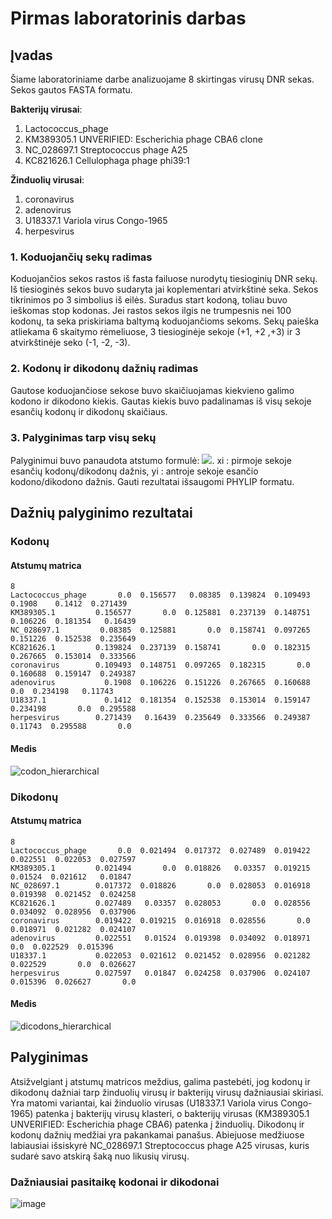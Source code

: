 # Pirmas laboratorinis darbas

## Įvadas

Šiame laboratoriniame darbe analizuojame 8 skirtingas virusų DNR sekas. Sekos gautos FASTA formatu.

**Bakterijų virusai**:
  1. Lactococcus_phage
  2. KM389305.1 UNVERIFIED: Escherichia phage CBA6 clone
  3. NC_028697.1 Streptococcus phage A25
  4. KC821626.1 Cellulophaga phage phi39:1

**Žinduolių virusai**:
  1. coronavirus
  2. adenovirus
  3. U18337.1 Variola virus Congo-1965
  4. herpesvirus
### 1. Koduojančių sekų radimas

Koduojančios sekos rastos iš fasta failuose nurodytų tiesioginių DNR sekų. Iš tiesioginės sekos buvo sudaryta jai koplementari atvirkštinė seka. Sekos tikrinimos po 3 simbolius iš eilės. Suradus start kodoną, toliau buvo ieškomas stop kodonas. Jei rastos sekos ilgis ne trumpesnis nei 100 kodonų, ta seka priskiriama baltymą koduojančioms sekoms. Sekų paieška atliekama 6 skaitymo rėmeliuose, 3 tiesioginėje sekoje (+1, +2 ,+3) ir 3 atvirkštinėje seko (-1, -2, -3).

### 2. Kodonų ir dikodonų dažnių radimas

Gautose koduojančiose sekose buvo skaičiuojamas kiekvieno galimo kodono ir dikodono kiekis. Gautas kiekis buvo padalinamas iš visų sekoje esančių kodonų ir dikodonų skaičiaus.  

### 3. Palyginimas tarp visų sekų

Palyginimui buvo panaudota atstumo formulė: <img src="https://render.githubusercontent.com/render/math?math=\sqrt(\sum(x_i%20-%20y_i)^2)"/>.
xi : pirmoje sekoje esančių kodonų/dikodonų dažnis, yi : antroje sekoje esančio kodono/dikodono dažnis. Gauti rezultatai išsaugomi PHYLIP formatu.

## Dažnių palyginimo rezultatai

### Kodonų 
#### Atstumų matrica
```
8                                                                                                
Lactococcus_phage       0.0  0.156577   0.08385  0.139824  0.109493    0.1908    0.1412  0.271439
KM389305.1         0.156577       0.0  0.125881  0.237139  0.148751  0.106226  0.181354   0.16439
NC_028697.1         0.08385  0.125881       0.0  0.158741  0.097265  0.151226  0.152538  0.235649
KC821626.1         0.139824  0.237139  0.158741       0.0  0.182315  0.267665  0.153014  0.333566
coronavirus        0.109493  0.148751  0.097265  0.182315       0.0  0.160688  0.159147  0.249387
adenovirus           0.1908  0.106226  0.151226  0.267665  0.160688       0.0  0.234198   0.11743
U18337.1             0.1412  0.181354  0.152538  0.153014  0.159147  0.234198       0.0  0.295588
herpesvirus        0.271439   0.16439  0.235649  0.333566  0.249387   0.11743  0.295588       0.0
```
#### Medis

![codon_hierarchical](https://user-images.githubusercontent.com/47796168/136312966-2e1acea8-35bb-469c-8a20-9fdceefb01d4.png)

### Dikodonų
#### Atstumų matrica

```
8                                                                                                
Lactococcus_phage       0.0  0.021494  0.017372  0.027489  0.019422  0.022551  0.022053  0.027597
KM389305.1         0.021494       0.0  0.018826   0.03357  0.019215   0.01524  0.021612   0.01847
NC_028697.1        0.017372  0.018826       0.0  0.028053  0.016918  0.019398  0.021452  0.024258
KC821626.1         0.027489   0.03357  0.028053       0.0  0.028556  0.034092  0.028956  0.037906
coronavirus        0.019422  0.019215  0.016918  0.028556       0.0  0.018971  0.021282  0.024107
adenovirus         0.022551   0.01524  0.019398  0.034092  0.018971       0.0  0.022529  0.015396
U18337.1           0.022053  0.021612  0.021452  0.028956  0.021282  0.022529       0.0  0.026627
herpesvirus        0.027597   0.01847  0.024258  0.037906  0.024107  0.015396  0.026627       0.0
```

#### Medis

![dicodons_hierarchical](https://user-images.githubusercontent.com/47796168/136313169-3e099d7a-9e86-449c-b83d-52ee59a98c3f.png)

## Palyginimas

Atsižvelgiant į atstumų matricos meždius, galima pastebėti, jog kodonų ir dikodonų dažniai tarp žinduolių virusų ir bakterijų virusų dažniausiai skiriasi. Yra matomi variantai, kai žinduolio virusas (U18337.1 Variola virus Congo-1965) patenka į bakterijų virusų klasteri, o bakterijų virusas (KM389305.1 UNVERIFIED: Escherichia phage CBA6) patenka į žinduolių. Dikodonų ir kodonų dažnių medžiai yra pakankamai panašus. Abiejuose medžiuose labiausiai išsiskyrė NC_028697.1 Streptococcus phage A25 virusas, kuris sudarė savo atskirą šaką nuo likusių virusų.

### Dažniausiai pasitaikę kodonai ir dikodonai

![image](https://user-images.githubusercontent.com/47796168/136314654-ff7b5258-bb1e-43d3-bc55-c644518926df.png)



